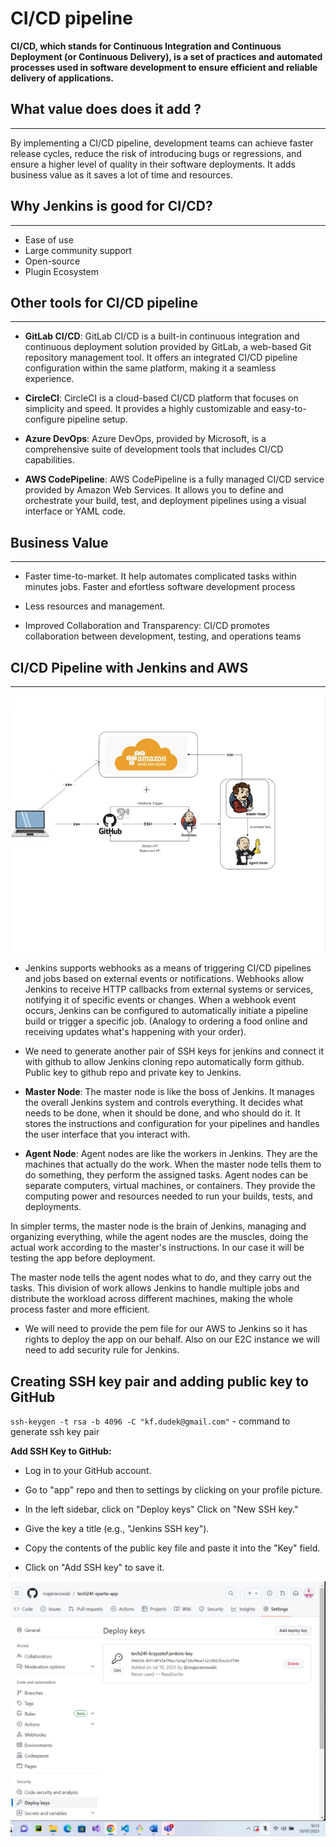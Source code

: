 # CI/CD pipeline

**CI/CD, which stands for Continuous Integration and Continuous Deployment (or Continuous Delivery), is a set of practices and automated processes used in software development to ensure efficient and reliable delivery of applications.**

## What value does does it add ?

---

By implementing a CI/CD pipeline, development teams can achieve faster release cycles, reduce the risk of introducing bugs or regressions, and ensure a higher level of quality in their software deployments. It adds business value as it saves a lot of time and resources. 

## Why Jenkins is good for CI/CD?

---

* Ease of use
* Large community support
* Open-source
* Plugin Ecosystem

## Other tools for CI/CD pipeline

---

* **GitLab CI/CD**: GitLab CI/CD is a built-in continuous integration and continuous deployment solution provided by GitLab, a web-based Git repository management tool. It offers an integrated CI/CD pipeline configuration within the same platform, making it a seamless experience.
  
* **CircleCI**: CircleCI is a cloud-based CI/CD platform that focuses on simplicity and speed. It provides a highly customizable and easy-to-configure pipeline setup.

* **Azure DevOps**: Azure DevOps, provided by Microsoft, is a comprehensive suite of development tools that includes CI/CD capabilities.

* **AWS CodePipeline**: AWS CodePipeline is a fully managed CI/CD service provided by Amazon Web Services. It allows you to define and orchestrate your build, test, and deployment pipelines using a visual interface or YAML code.

## Business Value

---

* Faster time-to-market. It help automates complicated tasks within minutes jobs. Faster and efortless software development process

* Less resources and management.

* Improved Collaboration and Transparency: CI/CD promotes collaboration between development, testing, and operations teams

## CI/CD Pipeline with Jenkins and AWS

---

![diagram](./images/pipeline.png)


* Jenkins supports webhooks as a means of triggering CI/CD pipelines and jobs based on external events or notifications. Webhooks allow Jenkins to receive HTTP callbacks from external systems or services, notifying it of specific events or changes. When a webhook event occurs, Jenkins can be configured to automatically initiate a pipeline build or trigger a specific job. (Analogy to ordering a food online and receiving updates what's happening with your order).

* We need to generate another pair of SSH keys for jenkins and connect it with github to allow Jenkins cloning repo automatically form github. Public key to github repo and private key to Jenkins.

* **Master Node**: The master node is like the boss of Jenkins. It manages the overall Jenkins system and controls everything. It decides what needs to be done, when it should be done, and who should do it. It stores the instructions and configuration for your pipelines and handles the user interface that you interact with.

* **Agent Node**: Agent nodes are like the workers in Jenkins. They are the machines that actually do the work. When the master node tells them to do something, they perform the assigned tasks. Agent nodes can be separate computers, virtual machines, or containers. They provide the computing power and resources needed to run your builds, tests, and deployments.

In simpler terms, the master node is the brain of Jenkins, managing and organizing everything, while the agent nodes are the muscles, doing the actual work according to the master's instructions. In our case it will be testing the app before deployment.


The master node tells the agent nodes what to do, and they carry out the tasks. This division of work allows Jenkins to handle multiple jobs and distribute the workload across different machines, making the whole process faster and more efficient.

* We will need to provide the pem file for our AWS to Jenkins so it has rights to deploy the app on our behalf. Also on our E2C instance we will need to add security rule for Jenkins.

## Creating SSH key pair and adding public key to GitHub

`ssh-keygen -t rsa -b 4096 -C "kf.dudek@gmail.com"` - command to generate ssh key pair

**Add SSH Key to GitHub:**

* Log in to your GitHub account.
  
* Go to "app" repo and then to settings by clicking on your profile picture.
  
* In the left sidebar, click on "Deploy keys"
Click on "New SSH key."

* Give the key a title (e.g., "Jenkins SSH key").
  
* Copy the contents of the public key file and paste it into the "Key" field.
* Click on "Add SSH key" to save it.


![diagram](./images/ssh-key-github.png)